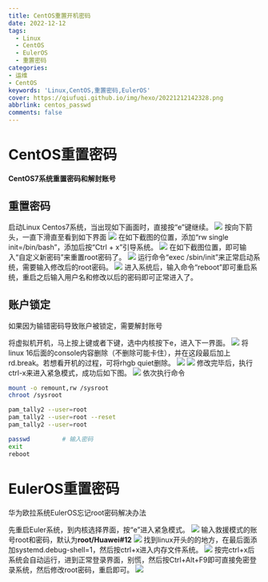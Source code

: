 ```yaml
---
title: CentOS重置开机密码
date: 2022-12-12
tags:
  - Linux
  - CentOS
  - EulerOS
  - 重置密码
categories: 
- 运维
- CentOS
keywords: 'Linux,CentOS,重置密码,EulerOS'
cover: https://qiufuqi.github.io/img/hexo/20221212142328.png
abbrlink: centos_passwd
comments: false
---
```


# CentOS重置密码
**CentOS7系统重置密码和解封账号**
## 重置密码
启动Linux Centos7系统，当出现如下画面时，直接按“e”键继续。
![](https://qiufuqi.github.io/img/hexo/20221212142556.png)
按向下箭头，一直下滑直至看到如下界面
![](https://qiufuqi.github.io/img/hexo/20221212142610.png)
在如下截图的位置，添加“rw single init=/bin/bash”，添加后按“Ctrl + x”引导系统。
![](https://qiufuqi.github.io/img/hexo/20221212142624.png)
在如下截图位置，即可输入“自定义新密码”来重置root密码了。
![](https://qiufuqi.github.io/img/hexo/20221212142640.png)
运行命令“exec /sbin/init”来正常启动系统，需要输入修改后的root密码。
![](https://qiufuqi.github.io/img/hexo/20221212142655.png)
进入系统后，输入命令“reboot”即可重启系统，重启之后输入用户名和修改以后的密码即可正常进入了。

## 账户锁定
如果因为输错密码导致账户被锁定，需要解封账号

将虚拟机开机，马上按上键或者下键，选中内核按下e，进入下一界面。
![](https://qiufuqi.github.io/img/hexo/20221212142900.png)
将linux 16后面的console内容删除（不删除可能卡住），并在这段最后加上rd.break。若想看开机的过程，可将rhgb quiet删除。
![](https://qiufuqi.github.io/img/hexo/20221212142912.png)
![](https://qiufuqi.github.io/img/hexo/20221212142921.png)
修改完毕后，执行ctrl-x来进入紧急模式，成功后如下图。
![](https://qiufuqi.github.io/img/hexo/20221212142938.png)
依次执行命令
``` bash
mount -o remount,rw /sysroot
chroot /sysroot

pam_tally2 --user=root
pam_tally2 --user=root --reset
pam_tally2 --user=root

passwd         # 输入密码
exit
reboot
```

# EulerOS重置密码
华为欧拉系统EulerOS忘记root密码解决办法

先重启Euler系统，到内核选择界面，按“e”进入紧急模式。
![](https://qiufuqi.github.io/img/hexo/20230413133822.png)
输入救援模式的账号root和密码，默认为**root/Huawei#12**
![](https://qiufuqi.github.io/img/hexo/20230413133900.png)
找到linux开头的的地方，在最后面添加systemd.debug-shell=1，然后按ctrl+x进入内存文件系统。
![](https://qiufuqi.github.io/img/hexo/20230413133925.png)
按完ctrl+x后系统会自动运行，进到正常登录界面，别慌，然后按Ctrl+Alt+F9即可直接免密登录系统，然后修改root密码，重启即可。
![](https://qiufuqi.github.io/img/hexo/20230413133937.png)
